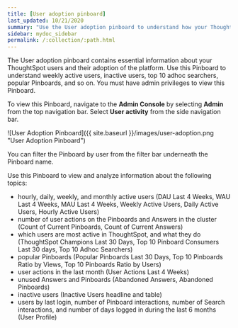 ```yaml
---
title: [User adoption pinboard]
last_updated: 10/21/2020
summary: "Use the User adoption pinboard to understand how your ThoughtSpot users are interacting with ThoughtSpot, and how your user adoption is changing over time."
sidebar: mydoc_sidebar
permalink: /:collection/:path.html
---
```

The User adoption pinboard contains essential information about your ThoughtSpot users and their adoption of the platform. Use this Pinboard to understand weekly active users, inactive users, top 10 adhoc searchers, popular Pinboards, and so on. You must have admin privileges to view this Pinboard.

To view this Pinboard, navigate to the **Admin Console** by selecting **Admin** from the top navigation bar. Select **User activity** from the side navigation bar.

![User Adoption Pinboard]({{ site.baseurl }}/images/user-adoption.png "User Adoption Pinboard")

You can filter the Pinboard by user from the filter bar underneath the Pinboard name.

Use this Pinboard to view and analyze information about the following topics:
- hourly, daily, weekly, and monthly active users (DAU Last 4 Weeks, WAU Last 4 Weeks, MAU Last 4 Weeks, Weekly Active Users, Daily Active Users, Hourly Active Users)
- number of user actions on the Pinboards and Answers in the cluster (Count of Current Pinboards, Count of Current Answers)
- which users are most active in ThoughtSpot, and what they do (ThoughtSpot Champions Last 30 Days, Top 10 Pinboard Consumers Last 30 days, Top 10 Adhoc Searchers)
- popular Pinboards (Popular Pinboards Last 30 Days, Top 10 Pinboards Ratio by Views, Top 10 Pinboards Ratio by Users)
- user actions in the last month (User Actions Last 4 Weeks)
- unused Answers and Pinboards (Abandoned Answers, Abandoned Pinboards)
- inactive users (Inactive Users headline and table)
- users by last login, number of Pinboard interactions, number of Search interactions, and number of days logged in during the last 6 months (User Profile)

